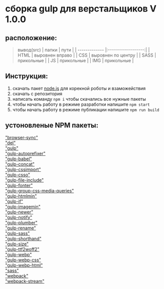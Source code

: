 # сборка gulp для верстальщиков V 1.0.0

## расположение:
>вывод(src)
| папки         | пути               |
| ------------- |:------------------:|
| HTML          | выровнен вправо    |
| CSS           | выровнен по центру |
| SASS          | прикольные         |
| JS            | прикольные         |
| IMG           | прикольные         |

## Инструкция:
  1. скачать пакет [node.js](https://nodejs.org/en/) для корекной роботы и взаможействия 
  2. скачать с репозитория
  3. написать команду `npm i` чтобы скачались все нужные пакеты 
  4. чтобы начать работу в режиме разработки напишите `npm start`
  5. чтобы начать работу в режиме публикации напишите `npm run build`

  ## устоновленые NPM пакеты:
  ["browser-sync"]() <br/>
  ["del"]() <br/>
  ["gulp"]() <br/>
  ["gulp-autoprefixer"]() <br/>
  ["gulp-babel"]() <br/>
  ["gulp-concat"]() <br/>
  ["gulp-cssimport"]() <br/>
  ["gulp-csso"]() <br/>
  ["gulp-file-include"]() <br/>
  ["gulp-fonter"]() <br/>
  ["gulp-group-css-media-queries"]() <br/>
  ["gulp-htmlmin"]() <br/>
  ["gulp-if"]() <br/>
  ["gulp-imagemin"]() <br/>
  ["gulp-newer"]() <br/>
  ["gulp-notify"]() <br/>
  ["gulp-plumber"]() <br/>
  ["gulp-rename"]() <br/>
  ["gulp-sass"]() <br/>
  ["gulp-shorthand"]() <br/>
  ["gulp-size"]() <br/>
  ["gulp-ttf2woff2"]() <br/>
  ["gulp-webp"]() <br/>
  ["gulp-webp-css"]() <br/>
  ["gulp-webp-html"]() <br/>
  ["sass"]() <br/>
  ["webpack"]() <br/>
  ["webpack-stream"]() <br/>